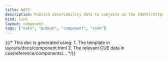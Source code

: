 ```yaml
---
title: NATS
description: Publish observability data to subjects on the [NATS](https://nats.io) messaging system
kind: sink
layout: component
tags: ["nats", "pubsub", "component", "sink"]
---
```


{{/* This doc is generated using:
     1. The template in layouts/docs/component.html
     2. The relevant CUE data in cue/reference/components/... */}}
